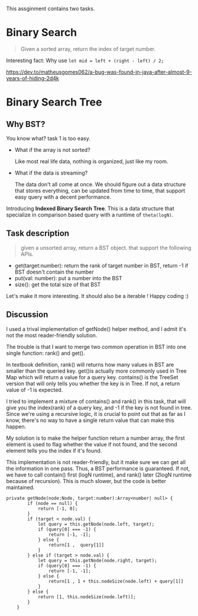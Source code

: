 This assginment contains two tasks.

# Binary Search
> Given a sorted array, return the index of target number.


Interesting fact: Why use `let mid = left + (right - left) / 2;` 

https://dev.to/matheusgomes062/a-bug-was-found-in-java-after-almost-9-years-of-hiding-2d4k

# Binary Search Tree
## Why BST?
You know what? task 1 is too easy. 
- What if the array is not sorted?
    
     Like most real life data, nothing is organized, just like my room.

- What if the data is streaming?

    The data don't all come at once. We should figure out a data structure that stores everything, can be updated from time to time, that support easy query with a decent performance.

Introducing **Indexed Binary Search Tree**. This is a data structure that specialize in comparison based query with a runtime of `theta(logN)`.
## Task description

> given a unsorted array, return a BST object. that support the following APIs.
* get(target:number): return the rank of target number in BST, return -1 if BST doesn't contain the number
* put(val: number): put a number into the BST
* size(): get the total size of that BST

Let's make it more interesting. It should also be a iterable ! Happy coding :)

## Discussion
I used a trival implementation of getNode() helper method, and I admit it's not the most reader-friendly solution.

The trouble is that I want to merge two common operation in BST into one single function: rank() and get().

In textbook definition, rank() will returns how many values in BST are smaller than the queried key. get()is actually more commonly used in Tree Map which will return a value for a query key. contains() is the TreeSet version that will only tells you whether the key is in Tree. If not, a return value of -1 is expected.

I tried to implement a mixture of contains() and rank() in this task, that will give you the index(rank) of a query key, and -1 if the key is not found in tree. Since we're using a recursive logic, it is crucial to point out that as far as I know, there's no way to have a single return value that can make this happen.

My solution is to make the helper function return a number array, the first element is used to flag whether the value if not found, and the second element tells you the index if it's found.

This implementation is not reader-friendly, but it make sure we can get all the information in one pass. Thus, a BST performance is guaranteed. If not, we have to call contain() first (logN runtime), and rank() later (2logN runtime because of recursion). This is much slower, but the code is better maintained.
```{javascript}
private getNode(node:Node, target:number):Array<number| null> {
        if (node == null) {
            return [-1, 0];
        }
        if (target < node.val) {
            let query = this.getNode(node.left, target);
            if (query[0] === -1) {
                return [-1, -1];
            } else {
                return[1 ,  query[1]]
            }
        } else if (target > node.val) {
            let query = this.getNode(node.right, target);
            if (query[0] === -1) {
                return [-1, -1];
            } else {
                return[1 , 1 + this.nodeSize(node.left) + query[1]]
            }
        } else {
            return [1, this.nodeSize(node.left)];
        }
    }
```

